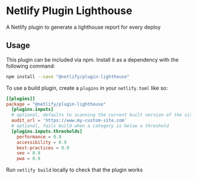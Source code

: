 # Netlify Plugin Lighthouse

A Netlify plugin to generate a lighthouse report for every deploy

## Usage

This plugin can be included via npm. Install it as a dependency with the following command:

```bash
npm install --save "@netlify/plugin-lighthouse"
```

To use a build plugin, create a `plugins` in your `netlify.toml` like so:

```toml
[[plugins]]
package = "@netlify/plugin-lighthouse"
  [plugins.inputs]
  # optional, defaults to scanning the current built version of the site
  audit_url = 'https://www.my-custom-site.com'
  # optional, fails build when a category is below a threshold
  [plugins.inputs.thresholds]
    performance = 0.9
    accessibility = 0.9
    best-practices = 0.9
    seo = 0.9
    pwa = 0.9
```

Run `netlify build` locally to check that the plugin works
